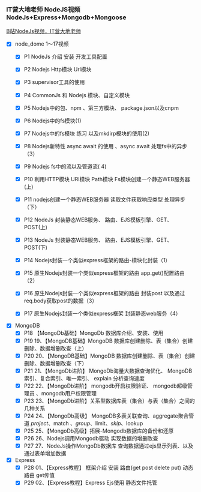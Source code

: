 ### IT营大地老师 NodeJS视频  NodeJs+Express+Mongodb+Mongoose

[B站NodeJs视频，IT营大地老师](https://www.bilibili.com/video/BV16f4y1U7oT?from=search&seid=10962676783387615835)

- [x] node_dome 1～17视频
  - [x] P1 NodeJs 介绍 安装 开发工具配置

  - [x] P2 Nodejs Http模块 Url模块

  - [x] P3 supervisor工具的使用

  - [x] P4 CommonJs 和 Nodejs 模块、自定义模块

  - [x] P5 Nodejs中的包、npm 、第三方模块、 package.json以及cnpm

  - [x] P6 Nodejs中的fs模块(1)

  - [x] P7 Nodejs中的fs模块 练习 以及mkdirp模块的使用(2)

  - [x] P8 Nodejs新特性 async await 的使用 、async await 处理fs中的异步（3）

  - [x] P9 Nodejs fs中的流以及管道流( 4)

  - [x] P10 利用HTTP模块 URl模块 Path模块 Fs模块创建一个静态WEB服务器(上)

  - [x] P11 nodejs创建一个静态WEB服务器 读取文件获取响应类型 处理异步（下）

  - [x] P12 NodeJs 封装静态WEB服务、 路由、EJS模板引擎、GET、POST(上)

  - [x] P13 NodeJs 封装静态WEB服务、 路由、EJS模板引擎、GET、POST(下)

  - [x] P14 Nodejs封装一个类似express框架的路由-模块化封装（1）

  - [x] P15 原生Nodejs封装一个类似express框架的路由 app.get()配置路由（2）

  - [x] P16 原生Nodejs封装一个类似express框架的路由 封装post 以及通过req.body获取post的数据（3）

  - [x] P17 原生Nodejs封装一个类似express框架 封装静态web服务（4）

- [x] MongoDB
  - [x] P18 【MongoDb基础】MongoDb 数据库介绍、安装、使用
  - [x] P19 19、【MongoDB基础】MongoDB 数据库创建删除、表（集合）创建删除、数据增删改查（上）
  - [x] P20 20、【MongoDB基础】MongoDB 数据库创建删除、表（集合）创建删除、数据增删改查（下）
  - [x] P21 21、【MongoDb进阶】 MongoDb海量大数据查询优化、 MongoDB 索引、复合索引、唯一索引、 explain 分析查询速度
  - [x] P22 22、【MongoDb进阶】 mongodb开启权限验证、 mongodb超级管理员 、mongodb用户权限管理
  - [x] P23 23、【MongoDb进阶】关系型数据库表（集合）与表（集合）之间的几种关系
  - [x] P24 24、【MongoDb高级】 MongoDB多表关联查询、aggregate聚合管道 $project 、$match 、$group、$limit、$skip、$lookup
  - [x] P25 25、【MongoDb高级】拓展-Mongodb数据库的备份和还原
  - [x] P26 26、Nodejs调用Mongodb驱动 实现数据的增删改查
  - [x] P27 27、NodeJs操作MongoDb数据库 查询数据通过ejs显示列表、以及通过表单增加数据
- [x] Express
  - [x] P28 01、【Express教程】 框架介绍 安装 路由(get post delete put) 动态路由 get传值
  - [x] P29 02、【Express教程】Express Ejs使用 静态文件托管